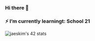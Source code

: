 ### Hi there 👋 
### ⚡ I’m currently learningt: School 21

![jaeskim's 42 stats](https://badge42.herokuapp.com/api/stats/jchopped)
